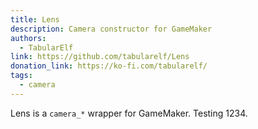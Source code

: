 ```yaml
---
title: Lens
description: Camera constructor for GameMaker
authors: 
  - TabularElf
link: https://github.com/tabularelf/Lens
donation_link: https://ko-fi.com/tabularelf/
tags:
  - camera
---
```


Lens is a `camera_*` wrapper for GameMaker. Testing 1234.

